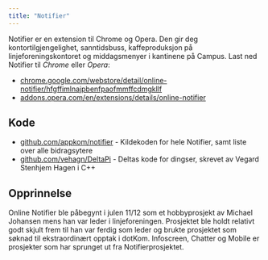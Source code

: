 ```yaml
---
title: "Notifier"
---
```


Notifier er en extension til Chrome og Opera. Den gir deg kontortilgjengelighet, sanntidsbuss, kaffeproduksjon på linjeforeningskontoret og middagsmenyer i kantinene på Campus. Last ned Notifier til *Chrome* eller *Opera*:

* [chrome.google.com/webstore/detail/online-notifier/hfgffimlnajpbenfpaofmmffcdmgkllf](https://chrome.google.com/webstore/detail/online-notifier/hfgffimlnajpbenfpaofmmffcdmgkllf)
* [addons.opera.com/en/extensions/details/online-notifier](https://addons.opera.com/en/extensions/details/online-notifier)

## Kode

* [github.com/appkom/notifier](https://github.com/appkom/notifier/) - Kildekoden for hele Notifier, samt liste over alle bidragsytere
* [github.com/vehagn/DeltaPi](https://github.com/vehagn/DeltaPi) - Deltas kode for dingser, skrevet av Vegard Stenhjem Hagen i C++

## Opprinnelse

Online Notifier ble påbegynt i julen 11/12 som et hobbyprosjekt av Michael Johansen mens han var leder i linjeforeningen. Prosjektet ble holdt relativt godt skjult frem til han var ferdig som leder og brukte prosjektet som søknad til ekstraordinært opptak i dotKom. Infoscreen, Chatter og Mobile er prosjekter som har sprunget ut fra Notifierprosjektet.